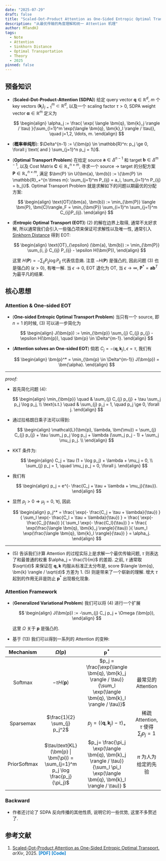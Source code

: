 ```yaml
---
date: "2025-07-29"
draft: false
title: "Scaled-Dot-Product Attention as One-Sided Entropic Optimal Transport"
description: "从最优传输的角度理解和统一 Attention 机理"
author: MTandHJ
tags:
  - Note
  - Attention
  - Sinkhorn Distance
  - Optimal Transportation
  - Theory
  - 2025
pinned: false
---
```



## 预备知识

- (**Scaled-Dot-Product-Attention (SDPA)**) 给定 query vector $\bm{q} \in \mathbb{R}^{d}$, $m$ 个 key vectors $\{\bm{k}_j\}_{j=1}^m \subset \mathbb{R}^{d}$, 以及一个 scaling factor $\tau > 0$, SDPA weight vector $\bm{\alpha} \in \mathbb{R}^{m}$ 定义为

    $$
    \begin{align}
    \alpha_j := \frac{
        \exp( \langle \bm{q}, \bm{k}_j \rangle / \tau)
    }{\sum_{l=1}^m \exp(\langle \bm{q}, \bm{k}_l \rangle / \tau)}, \quad j=1,2, \ldots, m.
    \end{align}
    $$

- (**概率单纯形**): $\Delta^{n-1} := \{\bm{p} \in \mathbb{R}^n: p_j \ge 0, \forall j \text{ and } \sum_{j=1}^n p_j = 1\}$.

- (**Optimal Transport Problem**) 在给定 source $\bm{a} \in \Delta^{n-1}$ 和 target $\bm{b} \in \Delta^{m-1}$, 以及 Cost Matrix $\bm{C} \in \mathbb{R}_+^{n \times m}$, 寻求一个 source $\rightarrow$ target 的分配方案 $\bm{P} \in \mathbb{R}_+^{n \times m}$, 满足 $\bm{P} \in U(\bm{a}, \bm{b}) := \{\bm{P} \in \mathbb{R}_+^{n \times m}: \sum_{j=1}^m P_{ij} = a_i, \sum_{i=1}^n P_{ij} = b_j\}$. Optimal Transport Problem 就是求解如下的问题以期最优的分配方案:

    $$
    \begin{align}
    \text{OT}(\bm{a}, \bm{b}) := \min_{\bm{P}} \langle \bm{P}, \bm{C}\rangle_F = \min_{\bm{P}} \sum_{i=1}^n \sum_{j=1}^m C_{ij}P_{ij}.
    \end{align}
    $$

- (**Entropic Optimal Transport (EOT)**) (2) 的解在边界上取得, 通常不太好求解, 所以通常我们会引入一些强凸项来保证可求解性以及唯一性, 通常引入 [Sinkhorn Distance](/posts/sinkhorn-distance) 得到 EOT:

    $$
    \begin{align}
    \text{OT}_{\epsilon} (\bm{a}, \bm{b}) := \min_{\bm{P}} \sum_{i, j} C_{ij} P_{ij} - \epsilon H(\bm{P}),
    \end{align}
    $$

    这里 $H(\bm{P}) = -\sum_{ij} P_{ij} \log P_{ij}$ 代表信息熵. 注意 $-H(\bm{P})$ 是强凸的, 因此问题 (3) 也是强凸的 ($\epsilon > 0$), 有唯一解. 当 $\epsilon \rightarrow 0$, EOT 退化为 OT, 当 $\epsilon \rightarrow \infty$, $\bm{P}^* = \bm{a}\bm{b}^T$ 为最平凡的结果.


## 核心思想

### Attention & One-sided EOT

- (**One-sided Entropic Optimal Transport Problem**) 当只有一个 source, 即 $n = 1$ 的时候, (3) 可以进一步简化为

    $$
    \begin{align}
    J(\bm{p}) := \min_{\bm{p}} \sum_{j} C_{j} p_{j} - \epsilon H(\bm{p}), \quad \bm{p} \in \Delta^{m-1}.
    \end{align}
    $$

- (**Attention solves an One-sided EOT**) 倘若 $C_j = -\langle \bm{q}, \bm{k}_j \rangle, \epsilon = \tau$, 我们有

    $$
    \begin{align}
    \bm{p}^* = \min_{\bm{p} \in \Delta^{m-1}} J(\bm{p}) = \bm{\alpha}.
    \end{align}
    $$

---

*proof:*

- 首先简化问题 (4):

    $$
    \begin{align}
    \min_{\bm{p}} \quad & \sum_{j} C_{j} p_{j} + \tau \sum_j p_j \log p_j, \\
    \text{s.t.} \quad & \sum_{j} p_j = 1, \quad p_j \ge 0, \forall j.
    \end{align}
    $$

- 通过拉格朗日乘子法可以得到:

    $$
    \begin{align}
    \mathcal{L}(\bm{p}, \lambda, \bm{\mu}) = \sum_{j} C_{j} p_{j} + \tau \sum_j p_j \log p_j + \lambda (\sum_j p_j - 1) + \sum_j \mu_j p_j. \\
    \end{align}
    $$

- KKT 条件为:

    $$
    \begin{align}
    C_j + \tau (1 + \log p_j) + \lambda + \mu_j = 0, \\
    \sum_{j} p_j = 1, \quad \mu_j p_j = 0, \forall j.
    \end{align}
    $$

- 我们有

    $$
    \begin{align}
    p_j = e^{- \frac{C_j + \tau + \lambda + \mu_j}{\tau}}.
    \end{align}
    $$

- 显然 $p_j > 0 \Rightarrow \mu_j = 0, \: \forall j$, 因此

    $$
    \begin{align}
    p_j^* = \frac{
        \exp(- \frac{C_j + \tau + \lambda}{\tau})
    }{
        \sum_l \exp(- \frac{C_l + \tau + \lambda}{\tau})
    }
    = \frac{
        \exp(- \frac{C_j}{\tau})
    }{
        \sum_l \exp(- \frac{C_l}{\tau})
    }
    = \frac{
        \exp(\frac{\langle \bm{q}, \bm{k}_j \rangle}{\tau})
    }{
        \sum_l \exp(\frac{\langle \bm{q}, \bm{k}_l \rangle}{\tau})
    } = \alpha_j.
    \end{align}
    $$

---

- (5) 告诉我们计算 Attention 的过程实际上是求解一个最优传输问题, $\tau$ 则表达了和最普通的权重 $\alpha_j = \frac{1}{m}$ 的差距. 之前, $\tau$ 通常取 $\sqrt{d}$ 来保证在 $\bm{q, k}$ 均服从标准正太分布是, score $\langle \bm{q}, \bm{k} \rangle / \sqrt{d}$  方差为 1. (5) 则是带来了一个崭新的理解. 增大 $\tau$ 起到的作用无非是防止 $\bm{p}^*$ 出现极化现象.


### Attention Framework

- (**Generalized Variational Problem**) 我们可以将 (4) 进行一个扩展

    $$
    \begin{align}
    J(\bm{p}) := -\sum_{j} C_j p_j + \Omega (\bm{p}),
    \end{align}
    $$

    这里 $\Omega$ 关于 $\bm{p}$ 是强凸的.

- 基于 (13) 我们可以得到一系列的 Attention 的变种:

|Mechanism|$\Omega (\bm{p})$| $\bm{p}^*$||
|:-:|:-:|:-:|:-:|
|Softmax| $-\tau H(\bm{p})$| $p_j = \frac{\exp(\langle \bm{q}, \bm{k}_j \rangle / \tau)}{\sum_l \exp(\langle \bm{q}, \bm{k}_l \rangle / \tau)}$ | 最常见的 Attention|
|Sparsemax| $\frac{1}{2} \sum_{j} p_j^2$| $p_j = (\langle \bm{q}, \bm{k}_j \rangle - \tau)_+$ | 稀疏 Attention, $\tau$ 使得 $\sum_j p_j = 1$|
|PriorSoftmax| $\tau\text{KL}(\bm{p} \| \bm{\pi}) = \sum_{j=1}^m p_j \log \frac{p_j}{\pi_j}$ | $p_j= \frac{\pi_j \exp(\langle \bm{q}, \bm{k}_j \rangle / \tau)}{\sum_l \pi_l \exp(\langle \bm{q}, \bm{k}_l \rangle / \tau)} $ | $\pi$ 为人为给定的先验 |

### Backward

- 作者还讨论了 SDPA 反向传播的其他性质, 说明它的一些优势, 这里不多赘述了.

## 参考文献

<ol class="reference">
  <li>
    <u>Scaled-Dot-Product Attention as One-Sided Entropic Optimal Transport.</u>
    <i>arXiv</i>, 2025.
    <a href="http://arxiv.org/abs/2508.08369" style="color: #007acc; font-weight: bold; text-decoration: none;">[PDF]</a>
    <a href="" style="color: #007acc; font-weight: bold; text-decoration: none;">[Code]</a>
  </li>

  <!-- 添加更多文献条目 -->
</ol>